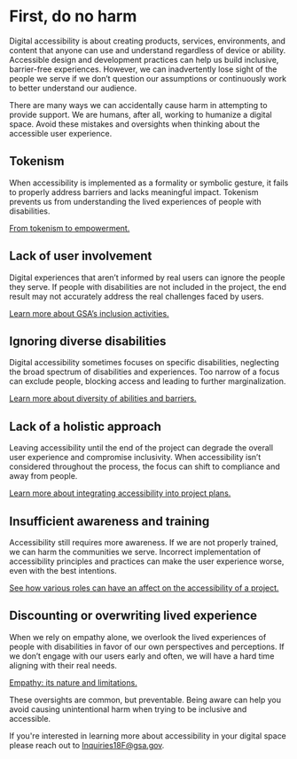 # First, do no harm
Digital accessibility is about creating products, services, environments, and content that anyone can use and understand regardless of device or ability. Accessible design and development practices can help us build inclusive, barrier-free experiences. However, we can inadvertently lose sight of the people we serve if we don’t question our assumptions or continuously work to better understand our audience.

There are many ways we can accidentally cause harm in attempting to provide support. We are humans, after all, working to humanize a digital space. Avoid these mistakes and oversights when thinking about the accessible user experience.

## Tokenism
When accessibility is implemented as a formality or symbolic gesture, it fails to properly address barriers and lacks meaningful impact. Tokenism prevents us from understanding the lived experiences of people with disabilities. 

[From tokenism to empowerment.](https://www.ncbi.nlm.nih.gov/pmc/articles/PMC4975844/)

## Lack of user involvement
Digital experiences that aren’t informed by real users can ignore the people they serve. If people with disabilities are not included in the project, the end result may not accurately address the real challenges faced by users.

[Learn more about GSA’s inclusion activities.](https://www.gsa.gov/governmentwide-initiatives/diversity-equity-inclusion-and-accessibility)

## Ignoring diverse disabilities
Digital accessibility sometimes focuses on specific disabilities,  neglecting the broad spectrum of disabilities and experiences. Too narrow of a focus can exclude people, blocking access and leading to further marginalization.

[Learn more about diversity of abilities and barriers.](https://www.w3.org/WAI/people-use-web/abilities-barriers/)

## Lack of a holistic approach
Leaving accessibility until the end of the project can degrade the overall user experience and compromise inclusivity. When accessibility isn’t considered throughout the process, the focus can shift to compliance and away from people.

[Learn more about integrating accessibility into project plans.](https://www.section508.gov/manage/deia-guidance/)

## Insufficient awareness and training
Accessibility still requires more awareness. If we are not properly trained, we can harm the communities we serve. Incorrect implementation of accessibility principles and practices can make the user experience worse, even with the best intentions.

[See how various roles can have an affect on the accessibility of a project.](https://www.section508.gov/manage/deia-guidance/)

## Discounting or overwriting lived experience
When we rely on empathy alone, we overlook the lived experiences of people with disabilities in favor of our own perspectives and perceptions. If we don’t engage with our users early and often, we will have a hard time aligning with their real needs.

[Empathy: its nature and limitations.](https://www.ncbi.nlm.nih.gov/pmc/articles/PMC9300140/)



These oversights are common, but preventable. Being aware can help you avoid causing unintentional harm when trying to be inclusive and accessible.

If you're interested in learning more about accessibility in your digital space please reach out to Inquiries18F@gsa.gov.


